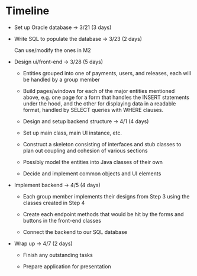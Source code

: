 # Timeline

* Set up Oracle database -> 3/21 (3 days) 

* Write SQL to populate the database -> 3/23 (2 days) 

  Can use/modify the ones in M2 

* Design ui/front-end -> 3/28 (5 days) 

  * Entities grouped into one of payments, users, and releases, each will be handled by a group member 

  * Build pages/windows for each of the major entities mentioned above, e.g. one page for a form that handles the INSERT statements under the hood, and the other for displaying data in a readable format, handled by SELECT queries with WHERE clauses. 

  * Design and setup backend structure -> 4/1 (4 days) 

  * Set up main class, main UI instance, etc. 

  * Construct a skeleton consisting of interfaces and stub classes to plan out coupling and cohesion of various sections 

  * Possibly model the entities into Java classes of their own 

  * Decide and implement common objects and UI elements 

* Implement backend → 4/5 (4 days) 

    * Each group member implements their designs from Step 3 using the classes created in Step 4 

    * Create each endpoint methods that would be hit by the forms and buttons in the front-end classes 

    * Connect the backend to our SQL database 

* Wrap up → 4/7 (2 days) 

  * Finish any outstanding tasks 

  * Prepare application for presentation 
